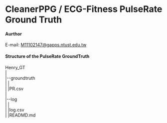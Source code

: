 # CleanerPPG / ECG-Fitness PulseRate Ground Truth

#### Aurthor

E-mail: M11102147@gapps.ntust.edu.tw

#### Structure of the PulseRate GroundTruth

Henry_GT  
 |  
 |--groundtruth  
 |   |  
 |   |PR.csv  
 |  
 |--log  
 |   |  
 |   |log.csv  
 |
 |READMD.md

